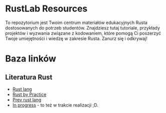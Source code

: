 # RustLab Resources
To repozytorium jest Twoim centrum materiałów edukacyjnych Rusta dostosowanych do potrzeb studentów. Znajdziesz tutaj tutoriale, przykłady projektów i wyzwania związane z kodowaniem, które pomogą Ci poszerzyć Twoje umiejętności i wiedzę w zakresie Rusta. Zanurz się i odkrywaj!

# Baza linków

## Literatura Rust

- [Rust lang](https://doc.rust-lang.org/book/)
- [Rust by Practice](https://doc.rust-lang.org/book/)
- [Prev rust lang](https://prev.rust-lang.org/pl-PL/documentation.html)
- [In progress](https://in-progress.in-progress.in/) - to też w trakcie realizacji ;D.
